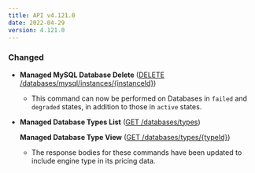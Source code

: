 ```yaml
---
title: API v4.121.0
date: 2022-04-29
version: 4.121.0
---
```


### Changed

- **Managed MySQL Database Delete** ([DELETE /databases/mysql/instances/{instanceId}](https://www.linode.com/docs/api/databases/#managed-mysql-database-delete))
    - This command can now be performed on Databases in `failed` and `degraded` states, in addition to those in `active` states.

- **Managed Database Types List** ([GET /databases/types](https://www.linode.com/docs/api/databases/#managed-database-types-list))

    **Managed Database Type View** ([GET /databases/types/{typeId}](https://www.linode.com/docs/api/databases/#managed-database-type-view))
    - The response bodies for these commands have been updated to include engine type in its pricing data.